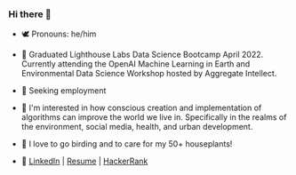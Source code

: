### Hi there 👋

<!--
**fynnweaver/fynnweaver** is a ✨ _special_ ✨ repository because its `README.md` (this file) appears on your GitHub profile.
-->

- 🕊️ Pronouns: he/him
- 🐣 Graduated Lighthouse Labs Data Science Bootcamp April 2022. Currently attending the OpenAI Machine Learning in Earth and Environmental Data Science Workshop hosted by Aggregate Intellect.
- 🐥 Seeking employment 
- 🦅 I'm interested in how conscious creation and implementation of algorithms can improve the world we live in. Specifically in the realms of the environment, social media, health, and urban development.
- 🐉 I love to go birding and to care for my 50+ houseplants!

- 🐓 [LinkedIn](https://www.linkedin.com/in/fynn-davis/) |  [Resume](https://resume.creddle.io/resume/d1sr7c3sujk) | [HackerRank](https://www.hackerrank.com/fynn_weaver)



